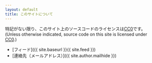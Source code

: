 ```yaml
---
layout: default
title: このサイトについて
---
```


特記がない限り、このサイト上のソースコードのライセンスは[CC0](http://creativecommons.org/publicdomain/zero/1.0/)です。(Unless otherwise indicated, source code on this site is licensed under [CC0](http://creativecommons.org/publicdomain/zero/1.0/).)

  * [フィード]({{ site.baseurl }}{{ site.feed }})
  * [連絡先（メールアドレス）]({{ site.author.mailhide }})
